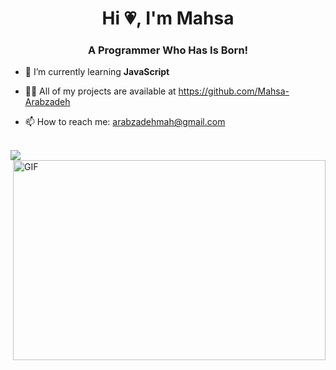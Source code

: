 <h1 align="center">Hi &#128151, I'm Mahsa </h1>
<h3 align="center">A Programmer Who Has Is Born!</h3>

- 🌱 I’m currently learning **JavaScript**

- 👨‍💻 All of my projects are available at https://github.com/Mahsa-Arabzadeh

- 📫 How to reach me: arabzadehmah@gmail.com <br><br>
<style>
  body{
    bacground-color: grey;
  }
</style>
[![](https://visitcount.itsvg.in/api?id=Mahsa-Arabzadeh&icon=5&color=6)](https://visitcount.itsvg.in)
<img align="right" alt="GIF" src="https://tenor.com/bXSez.gif" width="500" height="320" />
